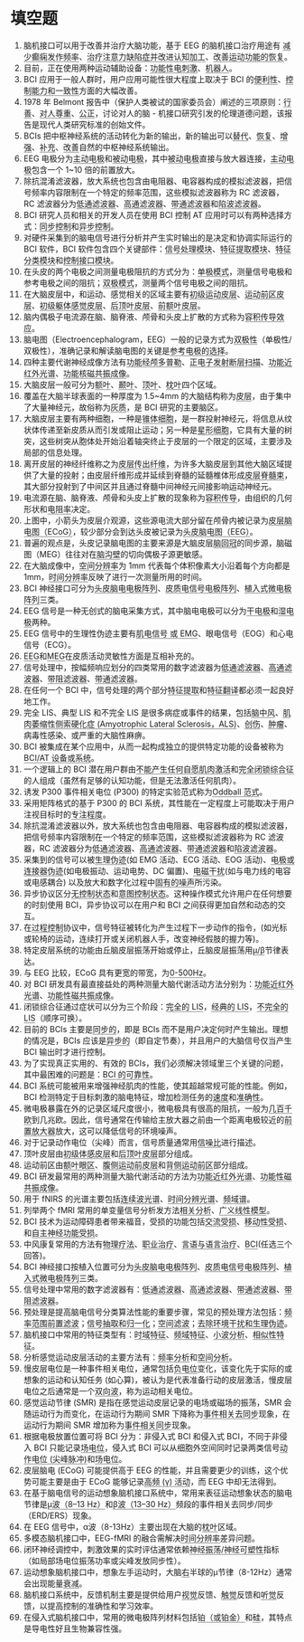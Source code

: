 # 填空题

1. 脑机接口可以用于改善并治疗大脑功能，基于 EEG 的脑机接口治疗用途有 <span class="answer">减少癫痫发作频率</span>、<span class="answer">治疗注意力缺陷症并改进认知加工</span>、<span class="answer">改善运动功能的恢复</span>。
2. 目前，正在使用两种运动辅助设备：<span class="answer">功能性电刺激</span>、<span class="answer">机器人</span>。
3. BCI 应用于一般人群时，用户应用可能性很大程度上取决于 BCI 的<span class="answer">便利性</span>、<span class="answer">控制能力和一致性</span>方面的大幅改善。
4. 1978 年 Belmont 报告中（保护人类被试的国家委员会）阐述的三项原则：<span class="answer">行善</span>、<span class="answer">对人尊重</span>、<span class="answer">公正</span>，讨论对人的脑 - 机接口研究引发的伦理道德问题，该报告是现代人类研究标准的创始文件。
5. BCIs 把中枢神经系统的活动转化为新的输出，新的输出可以<span class="answer">替代</span>、<span class="answer">恢复</span>、<span class="answer">增强</span>、<span class="answer">补充</span>、<span class="answer">改善</span>自然的中枢神经系统输出。
6. EEG 电极分为<span class="answer">主动电极</span>和<span class="answer">被动电极</span>，其中<span class="answer">被动电极</span>直接与放大器连接，<span class="answer">主动电极</span>包含一个 1~10 倍的前置放大。
7. 除抗混淆滤波器，放大系统也包含由电阻器、电容器构成的模拟滤波器，把信号频率内容限制在一个特定的频率范围，这些模拟滤波器称为 RC 滤波器，RC 滤波器分为<span class="answer">低通滤波器</span>、<span class="answer">高通滤波器</span>、<span class="answer">带通滤波器</span>和<span class="answer">陷波滤波器</span>。
8. BCI 研究人员和相关的开发人员在使用 BCI 控制 AT 应用时可以有两种选择方式：<span class="answer">同步控制</span>和<span class="answer">异步控制</span>。
9. 对硬件采集到的脑电信号进行分析并产生实时输出的是决定和协调实际运行的 BCI 软件，BCI 软件包含四个关键部件：<span class="answer">信号处理模块</span>、<span class="answer">特征提取模块</span>、<span class="answer">特征分类模块</span>和<span class="answer">控制接口模块</span>。
10. 在头皮的两个电极之间测量电极阻抗的方式分为：<span class="answer">单极模式</span>，测量信号电极和参考电极之间的阻抗；<span class="answer">双极模式</span>，测量两个信号电极之间的阻抗。
11. 在大脑皮层中，和运动、感觉相关的区域主要有<span class="answer">初级运动皮层</span>、<span class="answer">运动前区皮层</span>、<span class="answer">初级躯体感觉皮层</span>、<span class="answer">后顶叶皮层</span>、<span class="answer">前额叶皮层</span>。
12. 脑内偶极子电流源在脑、脑脊液、颅骨和头皮上扩散的方式称为<span class="answer">容积传导效应</span>。
13. 脑电图（Electroencephalogram，EEG）一般的记录方式为<span class="answer">双极性</span>（单极性/双极性），准确记录和解读脑电图的关键是<span class="answer">参考电极的选择</span>。
14. 四种主要代谢神经成像方法有<span class="answer">功能经颅多普勒</span>、<span class="answer">正电子发射断层扫描</span>、<span class="answer">功能近红外光谱</span>、<span class="answer">功能核磁共振成像</span>。
15. 大脑皮层一般可分为<span class="answer">额叶</span>、<span class="answer">颞叶</span>、<span class="answer">顶叶</span>、<span class="answer">枕叶</span>四个区域。
16. 覆盖在大脑半球表面的一种厚度为 1.5~4mm 的大脑结构称为<span class="answer">皮层</span>，由于集中了大量神经元，故俗称为<span class="answer">灰质</span>，是 BCI 研究的主要脑区。
17. 大脑皮层主要有两种细胞，一种是<span class="answer">锥体细胞</span>，是一群投射神经元，将信息从纹状体传递至新皮质从而引发或阻止运动；另一种是<span class="answer">星形细胞</span>，它具有大量的树突，这些树突从胞体处开始沿着轴突终止于皮层的一个限定的区域，主要涉及局部的信息处理。
18. 离开皮层的神经纤维称之为<span class="answer">皮层传出纤维</span>，为许多大脑皮层到其他大脑区域提供了大量的投射；由皮层纤维形成并延续到脊髓的延髓椎体形成<span class="answer">皮层脊髓束</span>，其大部分投射到了中间区并且通过脊髓中间神经元间接影响运动神经元。
19. 电流源在脑、脑脊液、颅骨和头皮上扩散的现象称为<span class="answer">容积传导</span>，由组织的几何形状和<span class="answer">电阻率</span>决定。
20. 上图中，小箭头为皮层介观源，这些源电流大部分留在颅骨内被记录为<span class="answer">皮层脑电图（ECoG）</span>，较少部分会到达头皮被记录为<span class="answer">头皮脑电图（EEG）</span>。
21. 普遍的观点是，头皮记录脑电图的主要来源是大脑皮层<span class="answer">脑回冠</span>的同步源，脑磁图（MEG）往往对在<span class="answer">脑沟壁</span>的切向偶极子源更敏感。
22. 在大脑成像中，<span class="answer">空间分辨率</span>为 1mm 代表每个体积像素大小沿着每个方向都是 1mm，<span class="answer">时间分辨率</span>反映了进行一次测量所用的时间。
23. BCI 神经接口可分为<span class="answer">头皮脑电电极阵列</span>、<span class="answer">皮质电信号电极阵列</span>、<span class="answer">植入式微电极阵列</span>三类。
24. EEG 信号是一种无创式的脑电采集方式，其中脑电电极可以分为<span class="answer">干电极</span>和<span class="answer">湿电极</span>两种。
25. EEG 信号中的生理性伪迹主要有<span class="answer">肌电信号 或 EMG</span>、眼电信号（EOG）和心电信号（ECG）。
26. <span class="answer">EEG</span>和<span class="answer">MEG</span>在皮质活动灵敏性方面是互相补充的。
27. 信号处理中，按幅频响应划分的四类常用的数字滤波器为<span class="answer">低通滤波器</span>、<span class="answer">高通滤波器</span>、<span class="answer">带阻滤波器</span>、<span class="answer">带通滤波器</span>。
28. 在任何一个 BCI 中，信号处理的两个部分<span class="answer">特征提取</span>和<span class="answer">特征翻译</span>都必须一起良好地工作。
29. 完全 LIS、典型 LIS 和不完全 LIS 是很多病症或事件的结果，包括<span class="answer">脑中风</span>、<span class="answer">肌肉萎缩性侧索硬化症 (Amyotrophic Lateral Sclerosis，ALS)</span>、<span class="answer">创伤</span>、<span class="answer">肿瘤</span>、病毒性感染、或严重的大脑性麻痹。
30. BCI 被集成在某个应用中，从而一起构成独立的提供特定功能的设备被称为<span class="answer">BCI/AT 设备或系统</span>。
31. 一个逻辑上的 BCI 潜在用户群由<span class="answer">不能产生任何自愿肌肉激活</span>和<span class="answer">完全闭锁综合征</span>的人组成（虽然有足够的认知功能，但是无法激活任何肌肉）。
32. 诱发 P300 事件相关电位 (P300) 的特定实验范式称为<span class="answer">Oddball 范式</span>。
33. 采用矩阵格式的基于 P300 的 BCI 系统，其性能在一定程度上可能取决于用户注视目标时的<span class="answer">专注程度</span>。
34. 除抗混淆滤波器以外，放大系统也包含由电阻器、电容器构成的模拟滤波器，把信号频率内容限制在一个特定的频率范围，这些模拟滤波器称为 RC 滤波器，RC 滤波器分为<span class="answer">低通滤波器</span>、<span class="answer">高通滤波器</span>、<span class="answer">带通滤波器</span>和<span class="answer">陷波滤波器</span>。
35. 采集到的信号可以被<span class="answer">生理伪迹</span>(如 EMG 活动、ECG 活动、EOG 活动)、<span class="answer">电极或连接器伪迹</span>(如电极振动、运动电势、DC 偏置)、<span class="answer">电磁干扰</span>(如与电力线的电容或电感耦合) 以及放大和数字化过程中<span class="answer">固有的噪声</span>所污染。
36. 异步协议区分<span class="answer">无控制状态</span>和<span class="answer">意图控制状态</span>。这种操作模式允许用户在任何想要的时刻使用 BCI，异步协议可以在用户和 BCI 之间获得更加自然和动态的交互。
37. 在<span class="answer">过程控制</span>协议中，信号特征被转化为产生过程下一步动作的指令，(如光标或轮椅的运动，连续打开或关闭机器人手，改变神经假肢的握力等)。
38. 特定皮层系统的功能由丘脑皮层振荡开始或停止，丘脑皮层振荡用<span class="answer">μ/β</span>节律表达。
39. 与 EEG 比较，ECoG 具有更宽的带宽，为<span class="answer">0-500Hz</span>。
40. 对 BCI 研发具有最直接益处的两种测量大脑代谢活动方法分别为：<span class="answer">功能近红外光谱</span>、<span class="answer">功能性磁共振成像</span>。
41. 闭锁综合征通过症状可以分为三个阶段：<span class="answer">完全的 LIS</span>，<span class="answer">经典的 LIS</span>，<span class="answer">不完全的 LIS</span>（顺序可换）。
42. 目前的 BCIs 主要是<span class="answer">同步的</span>，即是 BCIs 而不是用户决定何时产生输出。理想的情况是，BCIs 应该是<span class="answer">异步的</span>（即自定节奏），并且用户的大脑信号仅当产生 BCI 输出时才进行控制。
43. 为了实现真正实用的、有效的 BCIs，我们必须解决领域里三个关键的问题，其中最困难的问题是：<span class="answer">BCI 的可靠性</span>。
44. BCI 系统可能被用来增强神经肌肉的性能，使其超越常规可能的性能。例如，BCI 检测特定于目标刺激的脑电特征，增加检测任务的<span class="answer">速度</span>和<span class="answer">准确性</span>。
45. 微电极暴露在外的记录区域尺度很小，微电极具有很高的阻抗，一般为<span class="answer">几百千欧</span>到几兆欧。因此，信号通常在传输给主放大器之前由一个距离电极较近的<span class="answer">前置放大器</span>放大，这可以降低信号的环境噪声。
46. 对于记录动作电位（尖峰）而言，信号质量通常用<span class="answer">信噪比</span>进行描述。
47. 顶叶皮层由<span class="answer">初级体感皮层</span>和<span class="answer">后顶叶皮层</span>部分组成。
48. 运动前区由<span class="answer">额叶眼区</span>、<span class="answer">腹侧运动前皮层</span>和<span class="answer">背侧运动前区</span>部分组成。
49. BCI 研发最常用的两种测量大脑代谢活动的方法为<span class="answer">功能近红外光谱</span>、<span class="answer">功能性磁共振成像</span>。
50. 用于 fNIRS 的光谱主要包括<span class="answer">连续波光谱</span>、<span class="answer">时间分辨光谱</span>、<span class="answer">频域谱</span>。
51. 列举两个 fMRI 常用的单变量信号分析发方法<span class="answer">相关分析</span>、<span class="answer">广义线性模型</span>。
52. BCI 技术为运动障碍患者带来福音，受损的功能包括<span class="answer">交流受损</span>、<span class="answer">移动性受损</span>、和<span class="answer">自主神经功能受损</span>。
53. 中风康复常用的方法有<span class="answer">物理疗法</span>、<span class="answer">职业治疗</span>、<span class="answer">言语与语言治疗</span>、<span class="answer">BCI</span>(任选三个回答)。
54. BCI 神经接口按植入位置可分为<span class="answer">头皮脑电电极阵列</span>、<span class="answer">皮质电信号电极阵列</span>、<span class="answer">植入式微电极阵列</span>三类。
55. 信号处理中常用的数字滤波器有：<span class="answer">低通滤波器</span>、<span class="answer">高通滤波器</span>、<span class="answer">带通滤波器</span>、<span class="answer">带阻滤波器</span>。
56. 预处理是提高脑电信号分类算法性能的重要步骤，常见的预处理方法包括：<span class="answer">频率范围前置滤波</span>；<span class="answer">信号抽取和归一化</span>；<span class="answer">空间滤波</span>；<span class="answer">去除环境干扰和生理伪迹</span>。
57. 脑机接口中常用的特征类型有：<span class="answer">时域特征</span>、<span class="answer">频域特征</span>、<span class="answer">小波分析</span>、<span class="answer">相似性特征</span>。
58. 分析感觉运动皮层活动的主要方法有：<span class="answer">频率分析</span>和<span class="answer">空间分析</span>。
59. 慢皮层电位是一种事件相关电位，通常包括<span class="answer">负电位</span>变化，该变化先于实际的或想象的运动和认知任务 (如心算)，被认为是代表准备行动的皮层激活，慢皮层电位之后通常是一个<span class="answer">双向波</span>，称为运动相关电位。
60. 感觉运动节律 (SMR) 是指在感觉运动皮层记录的电场或磁场的振荡，SMR 会随运动行为而变化，在运动行为期间 SMR 下降称为<span class="answer">事件相关去同步</span>现象，在运动行为期间 SMR 增加称为<span class="answer">事件相关同步</span>现象。
61. 根据电极放置位置可将 BCI 分为：非侵入式 BCI 和侵入式 BCI，不同于非侵入 BCI 只能记录<span class="answer">场电位</span>，侵入式 BCI 可以从细胞外空间同时记录两类信号<span class="answer">动作电位 (尖峰脉冲)</span>和<span class="answer">场电位</span>。
62. 皮层脑电 (ECoG) 可能提供高于 EEG 的性能，并且需要更少的训练，这个优势可能主要是由于 ECoG 能够记录<span class="answer">高频 (γ) 活动</span>，而 EEG 中却无法得到。
63. 在基于脑电信号的运动想象脑机接口系统中，常用来表征运动想象状态的脑电节律是<span class="answer">μ波（8–13 Hz）</span>和<span class="answer">β波（13–30 Hz）</span>频段的事件相关去同步/同步（ERD/ERS）现象。
64. 在 EEG 信号中，α波（8-13Hz）主要出现在大脑的<span class="answer">枕叶</span>区域。
65. 多模态脑机接口中，EEG-fMRI 的融合需解决<span class="answer">时间分辨率</span>差异问题。
66. 闭环神经调控中，刺激效果的实时评估通常依赖<span class="answer">神经振荡/神经可塑性</span>指标（如局部场电位振荡功率或尖峰发放同步性）。
67. 运动想象脑机接口中，想象左手运动时，大脑<span class="answer">右</span>半球的μ节律（8-12Hz）通常会出现能量<span class="answer">衰减</span>。
68. 脑机接口系统中，反馈机制主要是提供给用户<span class="answer">视觉</span>反馈、<span class="answer">触觉</span>反馈和<span class="answer">听觉</span>反馈，以提高控制的准确性和学习效率。
69. 在侵入式脑机接口中，常用的微电极阵列材料包括<span class="answer">铂（或铂金）</span>和<span class="answer">硅</span>，其特点是导电性好且生物兼容性强。

<style>
  .answer {
    border-bottom: 1px solid gray;
  }
</style>

